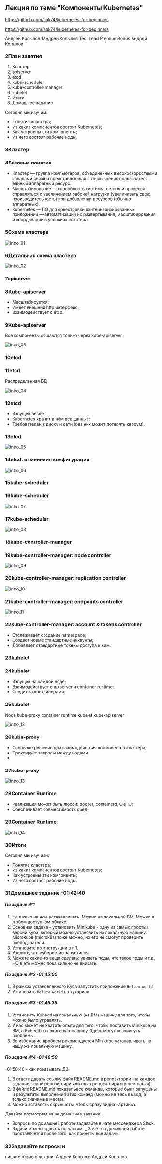 ## Лекция по теме "Компоненты Kubernetes"

https://github.com/aak74/kubernetes-for-beginners

https://github.com/aak74/kubernetes-for-beginners

Андрей
Копылов
1Андрей Копылов
TechLead
PremiumBonus
Андрей Копылов

### 2План занятия
1. Кластер
2. apiserver
3. etcd
4. kube-scheduler
5. kube-controller-manager
6. kubelet
7. Итоги
8. Домашнее задание

Сегодня мы изучим:
- Понятие кластера;
- Из каких компонентов состоит Kubernetes;
- Как устроены эти компоненты;
- Из чего состоят рабочие ноды.


### 3Кластер

### 4Базовые понятия
- Кластер — группа компьютеров, объединённых
высокоскоростными каналами связи и представляющая
с точки зрения пользователя единый аппаратный ресурс.
- Масштабирование — способность системы, сети или процесса
справляться с увеличением рабочей нагрузки (увеличивать
свою производительность) при добавлении ресурсов (обычно
аппаратных).
- Kubernetes — ПО для оркестровки контейнеризированных
приложений — автоматизации их развёртывания,
масштабирования и координации в условиях кластера.


### 5Схема кластера
![intro_01](/12-kubernetes-01-intro/Files/intro_01.png)

### 6Детальная схема кластера

![intro_02](/12-kubernetes-01-intro/Files/intro_02.png)

### 7apiserver

### 8Kube-apiserver
- Масштабируется;
- Имеет внешний http интерфейс;
- Взаимодействует с etcd.

### 9Kube-apiserver
Все компоненты общаются только через kube-apiserver

![intro_03](/12-kubernetes-01-intro/Files/intro_03.png)

### 10etcd

### 11etcd
Распределенная БД

![intro_04](/12-kubernetes-01-intro/Files/intro_04.png)

### 12etcd
- Запущен везде;
- Kubernetes хранит в нём все данные;
- Требователен к диску и сети (без них может потерять кворум).

### 13etcd


![intro_05](/12-kubernetes-01-intro/Files/intro_05.png)

### 14etcd: изменения конфигурации

![intro_06](/12-kubernetes-01-intro/Files/intro_06.png)

### 15kube-scheduler

### 16kube-scheduler

![intro_07](/12-kubernetes-01-intro/Files/intro_07.png)

### 17kube-scheduler

![intro_08](/12-kubernetes-01-intro/Files/intro_08.png)


### 18kube-controller-manager

### 19kube-controller-manager: node controller

![intro_09](/12-kubernetes-01-intro/Files/intro_09.png)

### 20kube-controller-manager: replication controller

![intro_10](/12-kubernetes-01-intro/Files/intro_10.png)

### 21kube-controller-manager: endpoints controller

![intro_11](/12-kubernetes-01-intro/Files/intro_11.png)

### 22kube-controller-manager: account & tokens controller
- Отслеживает создание namespace;
- Создаёт новые стандартные аккаунты;
- Добавляет стандартные токены доступа к ним.

### 23kubelet

### 24kubelet
- Запущен на каждой ноде;
- Взаимодействует с apiserver и container runtime;
- Следит за контейнерами.


### 25kubelet
Node
kube-proxy
container runtime
kubelet
kube-apiserver

![intro_12](/12-kubernetes-01-intro/Files/intro_12.png)

### 26kube-proxy
- Основное решение для взаимодействия компонентов кластера;
- Проксирует запросы между нодами.
- 

### 27kube-proxy

![intro_13](/12-kubernetes-01-intro/Files/intro_13.png)


### 28Container Runtime
- Реализация может быть любой: docker, containerd, CRI-O;
- Обеспечивает совместимость сред.

### 29Container Runtime

![intro_14](/12-kubernetes-01-intro/Files/intro_14.png)

### 30Итоги
Сегодня мы изучили:
- Понятие кластера;
- Из каких компонентов состоит Kubernetes;
- Как устроены эти компоненты;
- Из чего состоят рабочие ноды.


### 31Домашнее задание        -01:42:40
##### По задаче №1
1. Не важно на чем устанавливать. Можно на локальной ВМ. Можно в любом доступном облаке.
2. Основная задача - установить Minikube - одну из самых простых версий Куба, который можно установить на локальную машину. Microkube (microk8s) тоже можно, но его не смогут проверить преподаватели.
3. Установите по инструкции в п.1. 
4. Увидите, что кубернетис запустился.
5. Можете какие-то вещи сделать: увидеть поды, что такое поды и т.д. НО в это можно пока сильно не вникать.

##### По задаче №2        -01:45:00
1. В рамках установленного Куба запустить приложение `Hellow world`
2. Установить `Hellow world` по туториал

##### По задаче №3        -01:45:35
1. Установить Kubectl на локальную (не ВМ) машину для того, чтобы можно было управлять.
2. У нас может не хватить опыта для того, чтобы поставить Minikube на ВМ, а Kubectl на локальную машину. Здесь могут возникнуть проблемы.
3. Во избежание проблем рекомендуется Minikube устанавливать на нашу же локальную машину.

##### По задаче №4        -01:46:50

-01:50:40 - как показывать ДЗ.
1. В ответе давать ссылку файл README.md в репозитории (на каждое задание - свой репозитоирй или один репозитоирй и в нем папки). 
2. В файле README.md показат ьвсе команды, которые были запущены и результаты выполнения этих команд (можно не весь вывод, а только значимые места).
3. Можно вставлять скриншоты, чтобы сразу видна картинка.


Давайте посмотрим ваше домашнее задание.
- Вопросы по домашней работе задавайте в чате мессенджера
Slack.
- Задачи можно сдавать по частям.
_ Зачёт по домашней работе проставляется после того, как приняты
все задачи.



### 32Задавайте вопросы и
пишите отзыв о лекции!
Андрей Копылов
Андрей Копылов
